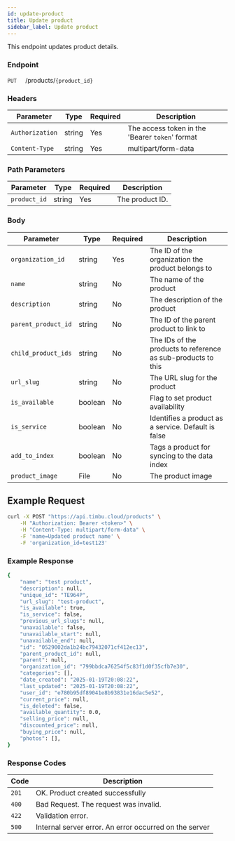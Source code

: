 ```yaml
---
id: update-product
title: Update product
sidebar_label: Update product
---
```


This endpoint updates product details.

### Endpoint

`PUT` &nbsp; &nbsp; /products/`{product_id}`

### Headers

| Parameter       | Type   | Required | Description                                     |
| --------------- | ------ | -------- | ----------------------------------------------- |
| `Authorization` | string | Yes      | The access token in the 'Bearer `token`' format |
| `Content-Type`  | string | Yes      | multipart/form-data                             |

### Path Parameters

| Parameter    | Type   | Required | Description     |
| ------------ | ------ | -------- | --------------- |
| `product_id` | string | Yes      | The product ID. |

### Body

| Parameter           | Type    | Required | Description                                                  |
| ------------------- | ------- | -------- | ------------------------------------------------------------ |
| `organization_id`   | string  | Yes      | The ID of the organization the product belongs to            |
| `name`              | string  | No       | The name of the product                                      |
| `description`       | string  | No       | The description of the product                               |
| `parent_product_id` | string  | No       | The ID of the parent product to link to                      |
| `child_product_ids` | string  | No       | The IDs of the products to reference as sub-products to this |
| `url_slug`          | string  | No       | The URL slug for the product                                 |
| `is_available`      | boolean | No       | Flag to set product availability                             |
| `is_service`        | boolean | No       | Identifies a product as a service. Default is false          |
| `add_to_index`      | boolean | No       | Tags a product for syncing to the data index                 |
| `product_image`     | File    | No       | The product image                                            |

## Example Request

```bash
curl -X POST "https://api.timbu.cloud/products" \
    -H "Authorization: Bearer <token>" \
    -H "Content-Type: multipart/form-data" \
    -F 'name=Updated product name' \
    -F 'organization_id=test123'
```

### Example Response

```bash
{
    "name": "test product",
    "description": null,
    "unique_id": "TE964P",
    "url_slug": "test-product",
    "is_available": true,
    "is_service": false,
    "previous_url_slugs": null,
    "unavailable": false,
    "unavailable_start": null,
    "unavailable_end": null,
    "id": "0529002da1b24bc79432071cf412ec13",
    "parent_product_id": null,
    "parent": null,
    "organization_id": "799bbdca76254f5c83f1d0f35cfb7e30",
    "categories": [],
    "date_created": "2025-01-19T20:08:22",
    "last_updated": "2025-01-19T20:08:22",
    "user_id": "e780b95df89041e8b93831e16dac5e52",
    "current_price": null,
    "is_deleted": false,
    "available_quantity": 0.0,
    "selling_price": null,
    "discounted_price": null,
    "buying_price": null,
    "photos": [],
}
```

### Response Codes

| Code  | Description                                            |
| ----- | ------------------------------------------------------ |
| `201` | OK. Product created successfully                       |
| `400` | Bad Request. The request was invalid.                  |
| `422` | Validation error.                                      |
| `500` | Internal server error. An error occurred on the server |
